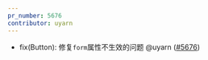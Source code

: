 ```yaml
---
pr_number: 5676
contributor: uyarn
---
```


- fix(Button): 修复`form`属性不生效的问题 @uyarn ([#5676](https://github.com/Tencent/tdesign-vue-next/pull/5676))
